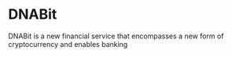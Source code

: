 # DNABit
DNABit is a new financial service that encompasses a new form of cryptocurrency and enables banking
